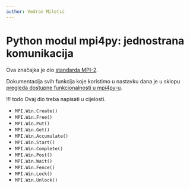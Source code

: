 ```yaml
---
author: Vedran Miletić
---
```


# Python modul mpi4py: jednostrana komunikacija

Ova značajka je dio [standarda MPI-2](https://www.mpi-forum.org/docs/mpi-2.0/mpi-20-html/mpi2-report.html).

Dokumentacija svih funkcija koje koristimo u nastavku dana je u sklopu [pregleda dostupne funkcionalnosti u mpi4py-u](https://mpi4py.readthedocs.io/en/stable/overview.html).

!!! todo
    Ovaj dio treba napisati u cijelosti.

- `MPI.Win.Create()`
- `MPI.Win.Free()`
- `MPI.Win.Put()`
- `MPI.Win.Get()`
- `MPI.Win.Accumulate()`
- `MPI.Win.Start()`
- `MPI.Win.Complete()`
- `MPI.Win.Post()`
- `MPI.Win.Wait()`
- `MPI.Win.Fence()`
- `MPI.Win.Lock()`
- `MPI.Win.Unlock()`
